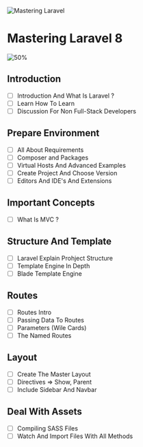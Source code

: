 ![Mastering Laravel](https://elzero.org/laravel.png)

# Mastering Laravel 8

![50%](https://progress-bar.dev/0/?title=Completed)

## Introduction 

- [ ] Introduction And What Is Laravel ?
- [ ] Learn How To Learn
- [ ] Discussion For Non Full-Stack Developers

## Prepare Environment

- [ ] All About Requirements 
- [ ] Composer and Packages
- [ ] Virtual Hosts And Advanced Examples
- [ ] Create Project And Choose Version
- [ ] Editors And IDE's And Extensions

## Important Concepts

- [ ] What Is MVC ?

## Structure And Template

- [ ] Laravel Explain Prohject Structure
- [ ] Template Engine In Depth 
- [ ] Blade Template Engine

## Routes

- [ ] Routes Intro
- [ ] Passing Data To Routes
- [ ] Parameters (Wile Cards)
- [ ] The Named Routes

## Layout

- [ ] Create The Master Layout
- [ ] Directives => Show, Parent
- [ ] Include Sidebar And Navbar

## Deal With Assets

- [ ] Compiling SASS Files
- [ ] Watch And Import Files With All Methods
